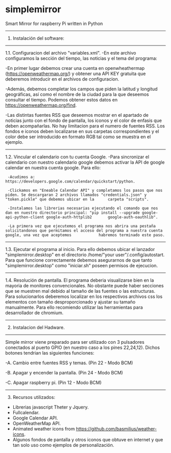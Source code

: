 # simplemirror
Smart Mirror for raspberry Pi written in Python

------------------------------------------------------------------------------------

  1. Instalación del software:

------------------------------------------------------------------------------------

1.1. Configuracion del archivo "variables.xml".
-En este archivo configuramos la sección del tiempo, las noticias y el tema del programa:

-En primer lugar debemos crear una cuenta en openwheathermap (https://openweathermap.org/) y obtener una API KEY gratuita que deberemos introducir en el archivos de configuracion.

-Además, debemos completar los campos que piden la latitud y longitud geográficas, así como el nombre de la ciudad para la que deseemos consultar el tiempo. Podemos obtener estos datos en https://openweathermap.org/find. 

-Las distintas fuentes RSS que deseemos mostrar en el apartado de noticias junto con el fondo de pantalla, los iconos y el color de enfasis que deben acompañarlas. No hay limitacion para el numero de fuentes RSS. Los fondos e iconos deben localizarse en sus carpetas correspondientes y el color debe ser introducido en formato RGB tal como se muestra en el ejemplo.

------------------------------------------------------------------------------------

1.2. Vincular el calendario con tu cuenta Google.
-Para sincronizar el calendario con nuestro calendario google debemos activar la API de google calendar en nuestra cuenta google. Para ello:

     -Acudimos a: https://developers.google.com/calendar/quickstart/python.
     
     -Clickamos en "Eneable Calendar API" y completamos los pasos que nos piden. Se descargaran 2 archivos llamados "credentials.json" y "token.pickle" que debemos ubicar en la      carpeta "scripts". 
     
     -Instalamos las librerias necesarias ejecutando el comando que nos dan en nuestro directorio principal: "pip install --upgrade google-api-python-client google-auth-httplib2       google-auth-oauthlib".
     
     -La primera vez que ejecutemos el programa nos abrira una pestaña solicitandonos que permitamos el acceso del programa a nuestra cuenta google, una vez que aceptemos            habremos terminado este paso.

------------------------------------------------------------------------------------

1.3. Ejecutar el programa al inicio. 
Para ello debemos ubicar el lanzador "simplemirror.desktop" en el directorio /home/"your user"/.config/autostart. Para que funcione correctamente debemos asegurarnos de que tanto "simplemirror.desktop" como "iniciar.sh" poseen permisos de ejecucion. 

------------------------------------------------------------------------------------

1.4. Resolución de pantalla.
El programa deberia visualizarse bien en la mayoria de monitores convencionales. No obstante puede haber secciones que se muestren mal debido al tamaño de las fuentes o las estructuras. Para solucionarlos deberemos localizar en los respectivos archivos css los elementos con tamaño desproporcionado y ajustar su tamaño manualmente. Para ello recomiendo utilizar las herramientas para desarrollador de chromium.

------------------------------------------------------------------------------------

  2. Instalacion del Hadware.

------------------------------------------------------------------------------------

Simple mirror viene preparado para ser utilizado con 3 pulsadores conectados al puerto GPIO (en nuestro caso a los pines 22,24,12). Dichos botones tendrian las siguientes funciones:

-A. Cambio entre fuentes RSS y temas. (Pin 22 - Modo BCM)

-B. Apagar y encender la pantalla. (Pin 24 - Modo BCM)

-C. Apagar raspberry pi. (Pin 12 - Modo BCM)

------------------------------------------------------------------------------------

  3. Recursos utilizados:
- Librerias javascript Theter y Jquery.
- Fullcalendar.
- Google Calendar API.
- OpenWeatherMap API.
- Animated weather icons from https://github.com/basmilius/weather-icons.
- Algunos fondos de pantalla y otros iconos que obtuve en internet y que tan solo uso como ejemplos de personalización. 
